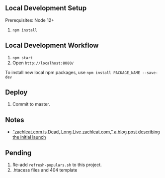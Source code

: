 ## Local Development Setup

Prerequisites: Node 12+

1. `npm install`

## Local Development Workflow

1. `npm start`
1. Open `http://localhost:8080/`

To install new local npm packages, use `npm install PACKAGE_NAME --save-dev`

## Deploy

1. Commit to master.

## Notes

 * [“zachleat.com is Dead, Long Live zachleat.com,” a blog post describing the initial launch](http://www.zachleat.com/web/zachleat-is-dead/)

## Pending

1. Re-add `refresh-populars.sh` to this project.
2. .htacess files and 404 template